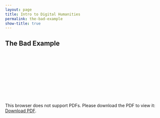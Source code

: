 ```yaml
---
layout: page
title: Intro to Digital Humanities
permalink: the-bad-example
show-title: true
---
```


The Bad Example
--

<object data="https://isabakes.github.io/perspectives-on-el-salvador-2/the-bad-example-english.pdf" type="application/pdf" width="700px" height="700px">
    <embed src="https://isabakes.github.io/perspectives-on-el-salvador-2/the-bad-example-english.pdf">
        <p>This browser does not support PDFs. Please download the PDF to view it: <a href="https://isabakes.github.io/perspectives-on-el-salvador-2/the-bad-example-english.pdf">Download PDF</a>.</p>
    </embed>
</object>
